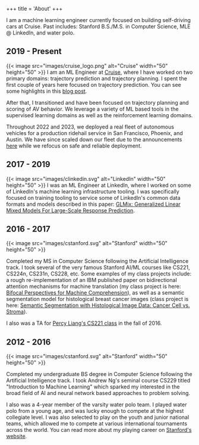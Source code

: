 +++
title = 'About'
+++

I am a machine learning engineer currently focused on building self-driving cars at Cruise. Past includes: Stanford B.S./M.S. in Computer Science, MLE @ LinkedIn, and water polo.

## 2019 - Present
{{< image src="images/cruise_logo.png" alt="Cruise" width="50" height="50" >}}
I am an ML Engineer at [Cruise](https://getcruise.com/), where I have worked on two primary domains: trajectory prediction and trajectory planning. I spent the first couple of years here focused on trajectory prediction. You can see some highlights in this [blog post](https://medium.com/cruise/cruise-continuous-learning-machine-30d60f4c691b).


After that, I transitioned and have been focused on trajectory planning and scoring of AV behavior. We leverage a variety of ML based tools in the supervised learning domains as well as the reinforcement learning domains. 


Throughout 2022 and 2023, we deployed a real fleet of autonomous vehicles for a production ridehail service in San Francisco, Phoenix, and Austin. We have since scaled down our fleet due to the announcements [here](https://getcruise.com/news/blog/2023/important-updates-from-cruise/) while we refocus on safe and reliable deployment.

## 2017 - 2019
{{< image src="images/clinkedin.svg" alt="LinkedIn" width="50" height="50" >}}
I was an ML Engineer at LinkedIn, where I worked on some of LinkedIn's machine learning infrastructure tooling. I was specifically focused on training tooling to service some of LinkedIn's common data formats and models described in this paper: [GLMix: Generalized Linear Mixed Models For Large-Scale Response Prediction](https://www.kdd.org/kdd2016/papers/files/adf0562-zhangA.pdf). 

## 2016 - 2017
{{< image src="images/cstanford.svg" alt="Stanford" width="50" height="50" >}}

Completed my MS in Computer Science following the Artificial Intelligence track. I took several of the very famous Stanford AI/ML courses like CS221, CS224n, CS231n, CS228, etc. Some examples of my class projects include: a rough re-implementation of an IBM published paper on bidirectional attention mechanisms for machine translation (my class project is here: [Bifocal Perspectives for Machine Comprehension](assets/cs224n_project.pdf)), as well as a semantic segmentation model for histological breast cancer images (class project is here: [Semantic Segmentation with Histological Image Data: Cancer Cell vs. Stroma](assets/cs231n_project.pdf)). 

I also was a TA for [Percy Liang's CS221 class](https://stanford-cs221.github.io/autumn2023/) in the fall of 2016.

## 2012 - 2016
{{< image src="images/cstanford.svg" alt="Stanford" width="50" height="50" >}}

Completed my undergraduate BS degree in Computer Science following the Artificial Intelligence track. 
I took Andrew Ng's seminal course CS229 titled "Introduction to Machine Learning" which sparked my interested in the broad field of AI and neural network based approaches to problem solving. 

I also was a 4-year member of the varsity water polo team. I played water polo from a young age, and was lucky enough to compete at the highest collegiate level. I was also selected to play on the youth and junior national teams, which allowed me to compete at various international tournaments across the world. You can read more about my playing career on [Stanford's website](https://gostanford.com/sports/mens-water-polo/roster/adam-abdulhamid/6068).